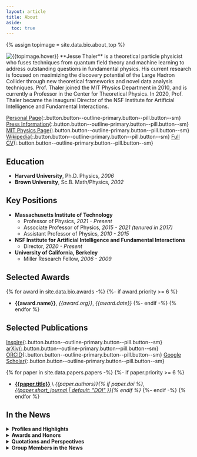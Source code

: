 ```yaml
---
layout: article
title: About
aside:
  toc: true
---
```


{% assign topimage = site.data.bio.about_top %}

<div class="item">
<div class="item__image">
<img class="image-h image-h--lg rounded" src="{{topimage.image}}" title="{{topimage.hover}}" align="left"/>
</div>
<div class="item__content" markdown="1">
  **Jesse Thaler** is a theoretical particle physicist who fuses techniques from quantum field theory and machine learning to address outstanding questions in fundamental physics. His current research is focused on maximizing the discovery potential of the Large Hadron Collider through new theoretical frameworks and novel data analysis techniques. Prof. Thaler joined the MIT Physics Department in 2010, and is currently a Professor in the Center for Theoretical Physics. In 2020, Prof. Thaler became the inaugural Director of the NSF Institute for Artificial Intelligence and Fundamental Interactions.
  </div>
</div>

[Personal Page](personal){:.button.button--outline-primary.button--pill.button--sm}
[Press Information](press){:.button.button--outline-primary.button--pill.button--sm}
[MIT Physics Page](http://web.mit.edu/physics/people/faculty/thaler_jesse.html){:.button.button--outline-primary.button--pill.button--sm}
[Wikipedia](https://en.wikipedia.org/wiki/Jesse_Thaler){:.button.button--outline-primary.button--pill.button--sm}
[Full CV](cv){:.button.button--outline-primary.button--pill.button--sm}

## Education

  * **Harvard University**, Ph.D. Physics, *2006*
  * **Brown University**, Sc.B. Math/Physics, *2002*

## Key Positions

  * **Massachusetts Institute of Technology**
      * Professor of Physics, *2021 - Present*
      * Associate Professor of Physics, *2015 - 2021 (tenured in 2017)*
      * Assistant Professor of Physics, *2010 - 2015*
  * **NSF Institute for Artificial Intelligence and Fundamental Interactions**
      * Director, *2020 - Present*
  * **University of California, Berkeley**
      * Miller Research Fellow, *2006 - 2009*

<!--
### Affilations

{% for affiliation in site.data.bio.affiliations %}
  * **{{affiliation.name}}**
{%- endfor %}
-->

## Selected Awards

{% for award in site.data.bio.awards -%}
  {%- if award.priority >= 6 %}
  * **{{award.name}}**, *{{award.org}}*, *{{award.date}}*
  {%- endif -%}
{% endfor %}

## Selected Publications

[Inspire](http://inspirehep.net/author/profile/Jesse.Thaler.1){:.button.button--outline-primary.button--pill.button--sm}
[arXiv](http://arxiv.org/a/thaler_j_1){:.button.button--outline-primary.button--pill.button--sm}
[ORCID](https://orcid.org/0000-0002-2406-8160){:.button.button--outline-primary.button--pill.button--sm}
[Google Scholar](https://scholar.google.com/citations?user=djDP5SMAAAAJ){:.button.button--outline-primary.button--pill.button--sm}

{% for paper in site.data.papers.papers -%}
  {%- if paper.priority >= 6 %}
  * **[{{paper.title}}](https://arxiv.org/abs/{{paper.arxiv}})** \\
    *{{paper.authors}}{% if paper.doi %}, [{{paper.short_journal | default: "DOI" }}](https://doi.org/{{paper.doi}}){% endif %}*
  {%- endif -%}
{% endfor %}

## In the News

<details markdown=1>
<summary><b>Profiles and Highlights</b></summary>

  * [DOE on Early Career](https://www.energy.gov/science/articles/jesse-thaler-then-and-now-2011-early-career-award-winner)
  * [ACM on IAIFI](https://cacm.acm.org/news/253847-using-ai-to-drill-down-in-physics/)
  * [New York Times on IAIFI](https://www.nytimes.com/2020/11/23/science/artificial-intelligence-ai-physics-theory.html)
  * [IAIFI Launch](https://news.mit.edu/2020/nsf-announces-mit-led-institute-artificial-intelligence-fundamental-interactions-0826)
    ([NSF](https://www.nsf.gov/news/special_reports/announcements/082620.jsp), [Harvard](https://www.news.harvard.edu/gazette/story/2020/08/harvard-a-partner-in-20-million-ai-institute/))
  * [Energy Mover's Distance](http://news.mit.edu/2019/new-physics-anomalous-particles-0726)
    ([Collider Blog](https://muon.wordpress.com/2019/02/24/miracles-when-you-use-the-right-metric/), [Ars Technica](https://arstechnica.com/science/2019/07/mit-physicists-social-networks-could-hold-the-key-to-finding-new-particles/), [Phys.org](https://phys.org/news/2019-08-metric-capture-similarity-collider-events.html))
  * [CTP@50](http://news.mit.edu/2018/mit-center-theoretical-physics-marks-50th-anniversary-symposium-looking-present-and-future-0328)
  * [2017 Faculty Profile](http://news.mit.edu/2017/faculty-profile-jesse-thaler-1107) ([MIT Front Page](http://spotlight.mit.edu/2017/chalkboard-theorist))
  * [CMS Open Data](http://news.mit.edu/2017/first-open-access-data-large-collider-subatomic-particle-patterns-0929)
  * [ABRACADABRA](http://news.mit.edu/2016/team-simulates-magnetar-seek-dark-matter-particle-1007)
  * [Miller Fellow Focus Article](http://www.jthaler.net/downloads/jthaler_MillerNewsletter.pdf)
</details>


<details markdown=1>
<summary><b>Awards and Honors</b></summary>

  * [APS Fellowship](https://news.mit.edu/2022/american-physical-society-fellows-1019)
  * [Simons Investigator](https://news.mit.edu/2022/three-mit-faculty-members-named-2022-simons-investigators-0624)
  * [QuantISED](http://news.mit.edu/2018/mit-center-theoretical-physics-professors-quantum-information-science-awards-1012)
  * [Promotion](http://news.mit.edu/2017/seven-mit-science-professors-granted-tenure-0628)
  * [Edgerton Award](http://news.mit.edu/2016/ribbeck-thale-edgerton-award-0420)
  * [Sloan Award](http://newsoffice.mit.edu/2013/six-mit-researchers-win-sloan-research-fellowships)
  * [PECASE Award](http://newsoffice.mit.edu/2012/pecase-winners-announced-0723)
  * [DOE Early Career Award](http://science.mit.edu/news/five-mit-receive-doe-early-career-research-grants)
</details>


<details markdown=1>
<summary><b>Quotations and Perspectives</b></summary>

  * [New Scientist on Symbolic Regression](https://www.newscientist.com/article/mg25634141-200-will-artificial-intelligence-ever-discover-new-laws-of-physics/)
  * [IEEE Spectrum on Machine Learning](https://spectrum.ieee.org/machine-learning-in-physics)
  * [Quanta Magazine on Axion Dark Matter](https://www.quantamagazine.org/a-hint-of-dark-matter-sends-physicists-looking-to-the-skies-20211019/)
  * [Facebook AI on Deep Networks](https://ai.facebook.com/blog/advancing-ai-theory-with-a-first-principles-understanding-of-deep-neural-networks/)
  * [The Tech on Flexible P/NR](https://thetech.com/2020/03/25/faculty-discuss-flexible-pnr)
  * [CERN on Fifth Forces](https://phys.org/news/2019-11-plot-thickens-hypothetical-x17-particle.html)
  * [Symmetry Magazine on Open Data](http://symmetrymagazine.org/article/with-open-data-scientists-share-their-work)
  * [CMS Open Data ML Release](https://cms.cern/news/cms-releases-open-data-machine-learning)
  * [Fermilab on ML4Jets](https://news.fnal.gov/2018/11/scientists-meet-at-fermilab-to-discuss-machine-learning-for-jet-physics/)
  * [PNAS on Dark Matter](http://www.pnas.org/content/114/44/11557.full.pdf)
  * [Scientific American on Dark Matter](https://www.scientificamerican.com/article/in-the-dark-about-dark-matter/)
  * [Nature on Fifth Forces](https://www.nature.com/news/has-a-hungarian-physics-lab-found-a-fifth-force-of-nature-1.19957)
  * [Bloomberg on After Higgs](http://www.bloomberg.com/news/articles/2015-04-02/after-higgs-boson-what-physicists-are-looking-for-now)
  * [Wired Magazine on Higgs](http://www.wired.com/2015/01/higgs-discovery-hijack-attempt/)
  * [Seacoast Online on Particle Fever](http://www.seacoastonline.com/article/20140514/NEWS/405140373)
  * [Symmetry Magazine on Dark Matter](http://www.symmetrymagazine.org/article/november-2013/connecting-the-visible-universe-with-dark-matter)
  * [2012 Medford High School Visit](http://www.mhsmustangnews.com/2012/10/29/academic-news-mits-jesse-thaler-visits-mhs/)
</details>


<details markdown=1>
<summary><b>Group Members in the News</b></summary>

{% for news in site.data.news.group_news -%}
  * **{{news.person}}**:  "[{{news.title}}]({{news.url}})"
{% endfor %}

</details>
